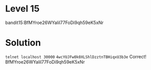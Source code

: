 # Level 15

bandit15:BfMYroe26WYalil77FoDi9qh59eK5xNr

# Solution

`telnet localhost 30000`
`4wcYUJFw0k0XLShlDzztnTBHiqxU3b3e`
Correct!
BfMYroe26WYalil77FoDi9qh59eK5xNr